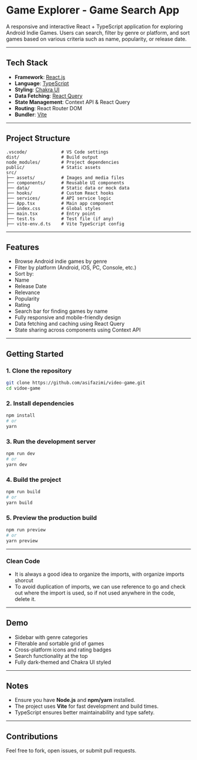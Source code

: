 # Game Explorer - Game Search App

A responsive and interactive React + TypeScript application for exploring Android Indie Games. Users can search, filter by genre or platform, and sort games based on various criteria such as name, popularity, or release date.

---

## Tech Stack

- **Framework**: [React.js](https://reactjs.org/)
- **Language**: [TypeScript](https://www.typescriptlang.org/)
- **Styling**: [Chakra UI](https://chakra-ui.com/)
- **Data Fetching**: [React Query](https://tanstack.com/query/latest)
- **State Management**: Context API & React Query
- **Routing**: React Router DOM
- **Bundler**: [Vite](https://vitejs.dev/)

---

## Project Structure

```
.vscode/             # VS Code settings
dist/                # Build output
node_modules/        # Project dependencies
public/              # Static assets
src/
├── assets/          # Images and media files
├── components/      # Reusable UI components
├── data/            # Static data or mock data
├── hooks/           # Custom React hooks
├── services/        # API service logic
├── App.tsx          # Main app component
├── index.css        # Global styles
├── main.tsx         # Entry point
├── test.ts          # Test file (if any)
├── vite-env.d.ts    # Vite TypeScript config
```

---

## Features

- Browse Android indie games by genre
- Filter by platform (Android, iOS, PC, Console, etc.)
- Sort by:
- Name
- Release Date
- Relevance
- Popularity
- Rating
- Search bar for finding games by name
- Fully responsive and mobile-friendly design
- Data fetching and caching using React Query
- State sharing across components using Context API

---

## Getting Started

### 1. Clone the repository

```bash
git clone https://github.com/asifazimi/video-game.git
cd vidoe-game
```

### 2. Install dependencies

```bash
npm install
# or
yarn
```

### 3. Run the development server

```bash
npm run dev
# or
yarn dev
```

### 4. Build the project

```bash
npm run build
# or
yarn build
```

### 5. Preview the production build

```bash
npm run preview
# or
yarn preview
```

---

### Clean Code

- It is always a good idea to organize the imports, with organize imports shorcut
- To avoid duplication of imports, we can use reference to go and check out where the import is used, so if not used anywhere in the code, delete it.

---

## Demo

- Sidebar with genre categories
- Filterable and sortable grid of games
- Cross-platform icons and rating badges
- Search functionality at the top
- Fully dark-themed and Chakra UI styled

---

## Notes

- Ensure you have **Node.js** and **npm/yarn** installed.
- The project uses **Vite** for fast development and build times.
- TypeScript ensures better maintainability and type safety.

---

## Contributions

Feel free to fork, open issues, or submit pull requests.
